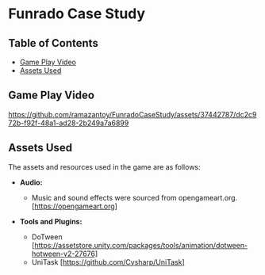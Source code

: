 # Funrado Case Study

## Table of Contents

- [Game Play Video](#game-play-video)
- [Assets Used](#assets-used)



## Game Play Video
https://github.com/ramazantoy/FunradoCaseStudy/assets/37442787/dc2c972b-f92f-48a1-ad28-2b249a7a6899

## Assets Used
The assets and resources used in the game are as follows:

- **Audio:**
  - Music and sound effects were sourced from opengameart.org.  [https://opengameart.org]
    
- **Tools and Plugins:**
  - DoTween [https://assetstore.unity.com/packages/tools/animation/dotween-hotween-v2-27676]
  - UniTask [https://github.com/Cysharp/UniTask]

